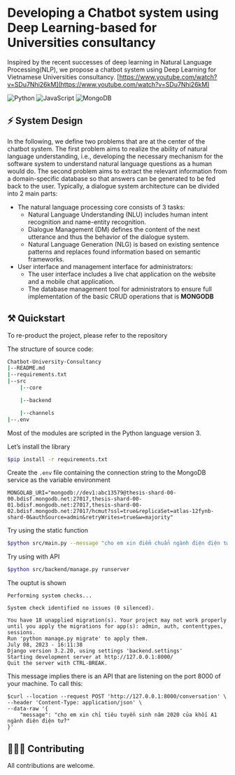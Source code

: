 # Developing a Chatbot system using Deep Learning-based for Universities consultancy

Inspired by the recent successes of deep learning in Natural Language Processing(NLP), we propose a chatbot system using Deep Learning for Vietnamese Universities consultancy. 
[https://www.youtube.com/watch?v=SDu7Nhi26kM](https://www.youtube.com/watch?v=SDu7Nhi26kM)

<p>
<img alt="Python" src="https://img.shields.io/badge/Python-3776AB?style=for-the-badge&logo=python&logoColor=white&style=flat" />
<img alt="JavaScript" src="https://img.shields.io/badge/JavaScript-F7DF1E?logo=javascript&logoColor=white&style=flat" />
<img alt="MongoDB" src="https://img.shields.io/badge/MongoDB-47A248?logo=mongodb&logoColor=white&style=flat" />
</p>

## ⚡ System Design

In the following, we define two problems that are at the center of the chatbot system. The first problem aims to realize the ability of natural language understanding, i.e., developing the necessary mechanism for the software system to understand natural language questions as a human would do. The second problem aims to extract the relevant information from a domain-specific database so that answers can be generated to be fed back to the user. Typically, a dialogue system architecture can be divided into 2 main parts:

- The natural language processing core consists of 3 tasks:
    - Natural Language Understanding (NLU) includes human intent recognition and name-entity recognition.
    - Dialogue Management (DM) defines the content of the next utterance and thus the behavior of the dialogue system.
    - Natural Language Generation (NLG) is based on existing sentence patterns and replaces found information based on semantic frameworks.
- User interface and management interface for administrators:
    - The user interface includes a live chat application on the website and a mobile chat application.
    - The database management tool for administrators to ensure full implementation of the basic CRUD operations that is **MONGODB**

## ⚒️ Quickstart

To re-product the project, please refer to the repository


The structure of source code:

```bash
Chatbot-University-Consultancy
|--README.md
|--requirements.txt
|--src
	|--core

	|--backend

	|--channels
|--.env
```

Most of the modules are scripted in the Python language version 3.

Let’s install the library

```bash
$pip install -r requirements.txt
```

Create the ```.env``` file containing the connection string to the MongoDB service as the variable environment
```
MONGOLAB_URI="mongodb://dev1:abc13579@thesis-shard-00-00.bdisf.mongodb.net:27017,thesis-shard-00-01.bdisf.mongodb.net:27017,thesis-shard-00-02.bdisf.mongodb.net:27017/hcmut?ssl=true&replicaSet=atlas-12fynb-shard-0&authSource=admin&retryWrites=true&w=majority"
```

Try using the static function

```bash
$python src/main.py --message "cho em xin điểm chuẩn ngành điện điện tử với ạ"
```
Try using with API
```bash
$python src/backend/manage.py runserver
```
The ouptut is shown 
```
Performing system checks...

System check identified no issues (0 silenced).

You have 18 unapplied migration(s). Your project may not work properly until you apply the migrations for app(s): admin, auth, contenttypes, sessions.
Run 'python manage.py migrate' to apply them.
July 08, 2023 - 16:11:38
Django version 3.2.20, using settings 'backend.settings'
Starting development server at http://127.0.0.1:8000/   
Quit the server with CTRL-BREAK.
```
This message implies there is an API that are listening on the port 8000 of your machine. To call this:
```cURL
$curl --location --request POST 'http://127.0.0.1:8000/conversation' \
--header 'Content-Type: application/json' \
--data-raw '{
    "message": "cho em xin chỉ tiêu tuyển sinh năm 2020 của khối A1 ngành điện điện tử?"
}'
```
## 🧑‍🤝‍🧑 Contributing

All contributions are welcome. 

